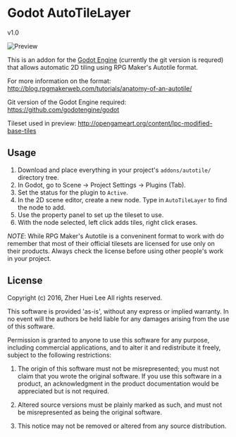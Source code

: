 # Godot AutoTileLayer

v1.0

![Preview](http://i.imgur.com/VR5Z7Up.png)

This is an addon for the [Godot Engine](https://godotengine.org/)
(currently the git version is requred) that allows automatic 2D tiling
using RPG Maker's Autotile format.

For more information on the format:
http://blog.rpgmakerweb.com/tutorials/anatomy-of-an-autotile/

Git version of the Godot Engine required:
https://github.com/godotengine/godot

Tileset used in preview:
http://opengameart.org/content/lpc-modified-base-tiles

## Usage

 1. Download and place everything in your project's `addons/autotile/`
    directory tree.
 2. In Godot, go to Scene -> Project Settings -> Plugins (Tab).
 3. Set the status for the plugin to `Active`.
 4. In the 2D scene editor, create a new node. Type in `AutoTileLayer`
    to find the node to add.
 5. Use the property panel to set up the tileset to use.
 6. With the node selected, left click adds tiles, right click erases.

*NOTE*: While RPG Maker's Autotile is a conveninent format to work with
do remember that most of their official tilesets are licensed for use
only on their products. Always check the license before using other
people's work in your project.

## License

Copyright (c) 2016, Zher Huei Lee
All rights reserved.

This software is provided 'as-is', without any express or implied
warranty.  In no event will the authors be held liable for any damages
arising from the use of this software.

Permission is granted to anyone to use this software for any purpose,
including commercial applications, and to alter it and redistribute it
freely, subject to the following restrictions:

 1. The origin of this software must not be misrepresented; you must not
    claim that you wrote the original software. If you use this software
    in a product, an acknowledgment in the product documentation would
    be appreciated but is not required.

 2. Altered source versions must be plainly marked as such, and must not
    be misrepresented as being the original software.

 3. This notice may not be removed or altered from any source
    distribution.
